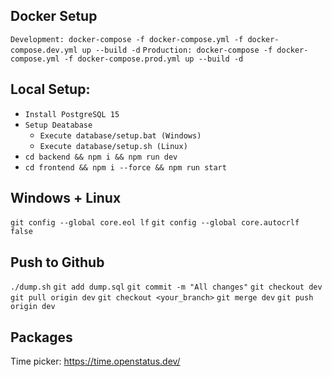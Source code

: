 ## Docker Setup

`Development: docker-compose -f docker-compose.yml -f docker-compose.dev.yml up --build -d`
`Production: docker-compose -f docker-compose.yml -f docker-compose.prod.yml up --build -d`

## Local Setup:

- `Install PostgreSQL 15`
- `Setup Deatabase`
  - `Execute database/setup.bat (Windows)`
  - `Execute database/setup.sh (Linux)`
- `cd backend && npm i && npm run dev`
- `cd frontend && npm i --force && npm run start`

## Windows + Linux

`git config --global core.eol lf`
`git config --global core.autocrlf false`

## Push to Github

`./dump.sh` <!-- If there are changes to database schema -->
`git add dump.sql`
`git commit -m "All changes"`
`git checkout dev`
`git pull origin dev`
`git checkout <your_branch>`
`git merge dev`
`git push origin dev`

## Packages

Time picker: https://time.openstatus.dev/
